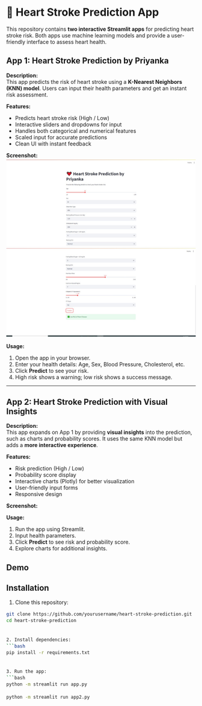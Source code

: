 # 💓 Heart Stroke Prediction App 

This repository contains **two interactive Streamlit apps** for predicting heart stroke risk. Both apps use machine learning models and provide a user-friendly interface to assess heart health.

## App 1: Heart Stroke Prediction by Priyanka
**Description:**  
This app predicts the risk of heart stroke using a **K-Nearest Neighbors (KNN) model**. Users can input their health parameters and get an instant risk assessment.

**Features:**

- Predicts heart stroke risk (High / Low)
- Interactive sliders and dropdowns for input
- Handles both categorical and numerical features
- Scaled input for accurate predictions
- Clean UI with instant feedback

**Screenshot:**
![App 1 Screenshot](a1.jpg)
![App 2 Screenshot](a11.jpg)

**Usage:**

1. Open the app in your browser.  
2. Enter your health details: Age, Sex, Blood Pressure, Cholesterol, etc.  
3. Click **Predict** to see your risk.  
4. High risk shows a warning; low risk shows a success message.

---

## App 2: Heart Stroke Prediction with Visual Insights

**Description:**  
This app expands on App 1 by providing **visual insights** into the prediction, such as charts and probability scores. It uses the same KNN model but adds a **more interactive experience**.

**Features:**

- Risk prediction (High / Low)
- Probability score display
- Interactive charts (Plotly) for better visualization
- User-friendly input forms
- Responsive design

**Screenshot:**


**Usage:**

1. Run the app using Streamlit.  
2. Input health parameters.  
3. Click **Predict** to see risk and probability score.  
4. Explore charts for additional insights.


## Demo

## Installation

1. Clone this repository:
```bash
git clone https://github.com/yourusername/heart-stroke-prediction.git
cd heart-stroke-prediction


2. Install dependencies:
```bash
pip install -r requirements.txt


3. Run the app:
```bash
python -m streamlit run app.py

python -m streamlit run app2.py

